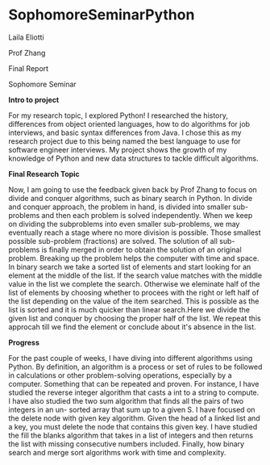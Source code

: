 # SophomoreSeminarPython
Laila Eliotti

Prof Zhang

Final Report 

Sophomore Seminar

**Intro to project**

For my research topic, I explored Python! I researched the history,
differences from object oriented languages, how to do algorithms
for job interviews, and basic syntax differences from Java. I chose this as my
research project due to this being named the best language to use for software
engineer interviews. My project shows the growth of my knowledge of Python and new data
structures to tackle difficult algorithms.

**Final Research Topic**

Now, I am going to use the feedback given back by Prof Zhang to focus on divide and conquer algorithms, such as binary search in Python. In divide and conquer approach, the problem in hand, is divided into smaller sub-problems and then each problem is solved independently. When we keep on dividing the subproblems into even smaller sub-problems, we may eventually reach a stage where no more division is possible. Those smallest possible sub-problem (fractions) are solved. The solution of all sub-problems is finally merged in order to obtain the solution of an original problem. Breaking up the problem helps the computer with time and space. In binary search we take a sorted list of elements and start looking for an element at the middle of the list. If the search value matches with the middle value in the list we complete the search. Otherwise we eleminate half of the list of elements by choosing whether to procees with the right or left half of the list depending on the value of the item searched.
This is possible as the list is sorted and it is much quicker than linear search.Here we divide the given list and conquer by choosing the proper half of the list. We repeat this approcah till we find the element or conclude about it's absence in the list.

**Progress**

For the past couple of weeks, I have diving into different algorithms using
Python. By definition, an algorithm is a process or set of rules to be followed
in calculations or other problem-solving operations, especially by a computer.
Something that can be repeated and proven. For instance, I have studied the
reverse integer algorithm that casts a int to a string to compute. I have also
studied the two sum algorithm that finds all the pairs of two integers in an un-
sorted array that sum up to a given S. I have focused on the delete
node with given key algorithm. Given the head of a linked list and a key, you
must delete the node that contains this given key. I have studied
the fill the blanks algorithm that takes in a list of integers and then returns the
list with missing consecutive numbers included. Finally, how binary search and merge sort algorithms work with time and complexity.




